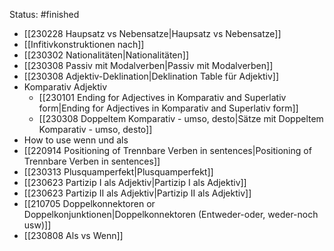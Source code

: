 Status: #finished 
- [[230228 Haupsatz vs Nebensatze|Haupsatz vs Nebensatze]]
- [[Infitivkonstruktionen nach]]
- [[230302 Nationalitäten|Nationalitäten]]
- [[230308 Passiv mit Modalverben|Passiv mit Modalverben]]
- [[230308 Adjektiv-Deklination|Deklination Table für Adjektiv]]
- Komparativ Adjektiv
	- [[230101 Ending for Adjectives in Komparativ and Superlativ form|Ending for Adjectives in Komparativ and Superlativ form]]
	- [[230308 Doppeltem Komparativ - umso, desto|Sätze mit Doppeltem Komparativ - umso, desto]]
- How to use wenn und als 
- [[220914 Positioning of Trennbare Verben in sentences|Positioning of Trennbare Verben in sentences]]
- [[230313 Plusquamperfekt|Plusquamperfekt]]
- [[230623 Partizip I als Adjektiv|Partizip I als Adjektiv]]
- [[230623 Partizip II als Adjektiv|Partizip II als Adjektiv]]
- [[210705 Doppelkonnektoren or  Doppelkonjunktionen|Doppelkonnektoren (Entweder-oder, weder-noch usw)]]
- [[230808 Als vs Wenn]]



